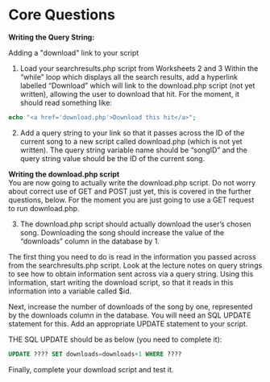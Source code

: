 # Core Questions
**Writing the Query String:**

Adding a "download" link to your script
1. Load your searchresults.php script from Worksheets 2 and 3 Within the
“while” loop which displays all the search results, add a hyperlink labelled
“Download” which will link to the download.php script (not yet written),
allowing the user to download that hit. For the moment, it should read
something like:  
```php
echo "<a href='download.php'>Download this hit</a>";
```

2. Add a query string to your link so that it passes across the ID of the
current song to a new script called download.php (which is not yet
written). The query string variable name should be “songID” and the query
string value should be the ID of the current song.

**Writing the download.php script**  
You are now going to actually write the download.php script. Do not worry
about correct use of GET and POST just yet, this is covered in the further
questions, below. For the moment you are just going to use a GET request
to run download.php.

3. The download.php script should actually download the user’s chosen
song. Downloading the song should increase the value of the “downloads”
column in the database by 1.  

The first thing you need to do is read in the information you passed across
from the searchresults.php script. Look at the lecture notes on query strings
to see how to obtain information sent across via a query string. Using this
information, start writing the download script, so that it reads in this
information into a variable called $id.  

Next, increase the number of downloads of the song by one, represented by
the downloads column in the database. You will need an SQL UPDATE
statement for this. Add an appropriate UPDATE statement to your script.  

THE SQL UPDATE should be as below (you need to complete it):
```sql
UPDATE ???? SET downloads=downloads+1 WHERE ????
```

Finally, complete your download script and test it.